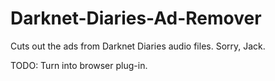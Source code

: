 # Darknet-Diaries-Ad-Remover
Cuts out the ads from Darknet Diaries audio files. Sorry, Jack.

TODO: Turn into browser plug-in.
